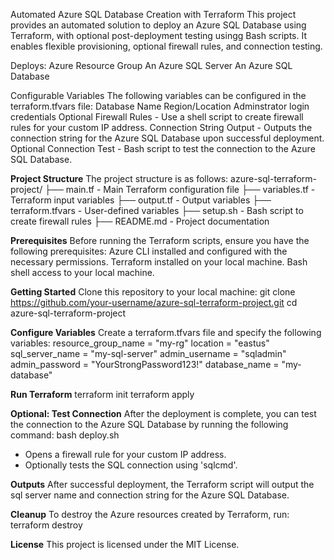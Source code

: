 Automated Azure SQL Database Creation with Terraform
This project provides an automated solution to deploy an Azure SQL Database using Terraform, with optional post-deployment testing usingg Bash scripts. It enables flexible provisioning, optional firewall rules, and connection testing.

Deploys:
Azure Resource Group
An Azure SQL Server
An Azure SQL Database

Configurable Variables
The following variables can be configured in the terraform.tfvars file:
Database Name
Region/Location
Adminstrator login credentials
Optional Firewall Rules - Use a shell script to create firewall rules for your custom IP address.
Connection String Output - Outputs  the connection string for the Azure SQL Database upon successful deployment.
Optional Connection Test - Bash script to test the connection to the Azure SQL Database.

**Project Structure**
The project structure is as follows:
azure-sql-terraform-project/
├── main.tf - Main Terraform configuration file
├── variables.tf - Terraform input variables
├── output.tf - Output variables
├── terraform.tfvars - User-defined variables
├── setup.sh - Bash script to create firewall rules
├── README.md - Project documentation

**Prerequisites**
Before running the Terraform scripts, ensure you have the following prerequisites:
Azure CLI installed and configured with the necessary permissions.
Terraform installed on your local machine.
Bash shell access to your local machine.

**Getting Started**
Clone this repository to your local machine:
git clone https://github.com/your-username/azure-sql-terraform-project.git
cd azure-sql-terraform-project

**Configure Variables**
Create a terraform.tfvars file and specify the following variables:
resource_group_name = "my-rg"
location = "eastus"
sql_server_name = "my-sql-server"
admin_username = "sqladmin"
admin_password = "YourStrongPassword123!"
database_name = "my-database"

**Run Terraform**
terraform init
terraform apply

**Optional: Test Connection**
After the deployment is complete, you can test the connection to the Azure SQL Database by running the following command:
bash deploy.sh
- Opens a firewall rule for your custom IP address.
- Optionally tests the SQL connection using 'sqlcmd'.

**Outputs**
After successful deployment, the Terraform script will output the sql server name and connection string for the Azure SQL Database.

**Cleanup**
To destroy the Azure resources created by Terraform, run:
terraform destroy

**License**
This project is licensed under the MIT License.
